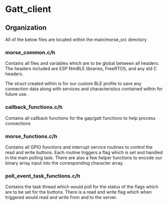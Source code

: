 # Gatt_client

## Organization

All of the below files are located within the main/morse_src directory 

### morse_common.c/h
Contains all files and variables which are to be global between all headers. The headers included are ESP NimBLE libraries, FreeRTOS, and any std C headers. 

The struct created within is for our custom BLE profile to save any connection data along with services and characteristics contained within for future use.

### callback_functions.c/h
Contains all callback functions for the gap/gatt functions to help process connections 

### morse_functions.c/h
Contains all GPIO functions and interrupt service routines to control the read and write buttons. Each routine triggers a flag which is set and handled in the main polling task. There are also a few helper functions to encode our binary array input into the corresponding character array.

### poll_event_task_functions.c/h
Contains the task thread which would poll for the status of the flags which are to be set for the buttons. There is a read and write flag which when triggered would read and write from and to the server.

